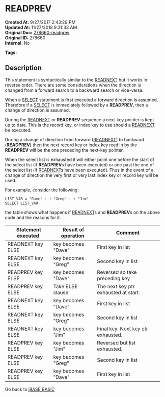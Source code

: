 # READPREV

**Created At:** 9/27/2017 2:43:29 PM  
**Updated At:** 11/27/2018 9:31:33 AM  
**Original Doc:** [278660-readprev](https://docs.jbase.com/36868-jbase-basic/278660-readprev)  
**Original ID:** 278660  
**Internal:** No  

**Tags:**
<badge text='traversing lists' vertical='middle' />

## Description

This statement is syntactically similar to the [READNEXT](./../readnext) but it works in reverse order. There are some considerations when the direction is changed from a forward search to a backward search or vice-versa.

When a [SELECT](./../select) statement is first executed a forward direction is assumed. Therefore if a [SELECT](./../select) is immediately followed by a **READPREV**, then a change of direction is assumed.

During the [READNEXT](./../readnext) or **READPREV** sequence a next-key pointer is kept up to date. This is the record key, or index key to use should a [READNEXT](./../readnext) be executed.

During a change of direction from forward ([READNEXT](./../readnext)) to backward (**READPREV**) then the next record key or index key read in by the **READPREV** will be the one preceding the next-key pointer.

When the select list is exhausted it will either point one before the start of the select list (if **READPREV**s have been executed) or one past the end of the select list (if [READNEXT](./../readnext)s have been executed). Thus in the event of a change of direction the very first or very last index key or record key will be used.

For example, consider the following:

```
LIST_VAR = "Dave" : : "Greg" : : "Jim"
SELECT LIST_VAR
```

the table shows what happens if [READNEXT](./../readnext)s and **READPREV**s on the above code and the reasons for it.

|  Statement executed |  Result of operation  |  Comment |
| --- | --- | --- |
| READNEXT key ELSE | key becomes "Dave" | First key in list |
| READNEXT key ELSE | key becomes "Greg" | Second key in list |
| READPREV key ELSE | key becomes "Dave" | Reversed so take preceding key |
| READPREV key ELSE | Take ELSE clause | The next key ptr exhausted at start. |
| READNEXT key ELSE | key becomes "Dave" | First key in list |
| READNEXT key ELSE | key becomes "Greg" | Second key in list |
| READNEXT key ELSE | key becomes "Jim" | Final key. Next key ptr exhausted. |
| READPREV key ELSE | key becomes "Jim" | Reversed but list exhausted. |
| READPREV key ELSE | key becomes "Greg" | Second key in list |
| READPREV key ELSE | key becomes "Dave" | First key in list |

Go back to [jBASE BASIC](./../README.md)

